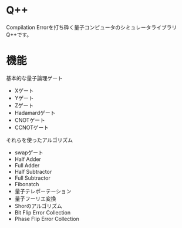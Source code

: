 # Q++
Compilation Errorを打ち砕く量子コンピュータのシミュレータライブラリQ++です。

# 機能
基本的な量子論理ゲート
- Xゲート
- Yゲート
- Zゲート
- Hadamardゲート
- CNOTゲート
- CCNOTゲート

それらを使ったアルゴリズム
- swapゲート
- Half Adder
- Full Adder
- Half Subtractor
- Full Subtractor
- Fibonatch
- 量子テレポーテーション
- 量子フーリエ変換
- Shorのアルゴリズム
- Bit Flip Error Collection
- Phase Flip Error Collection

